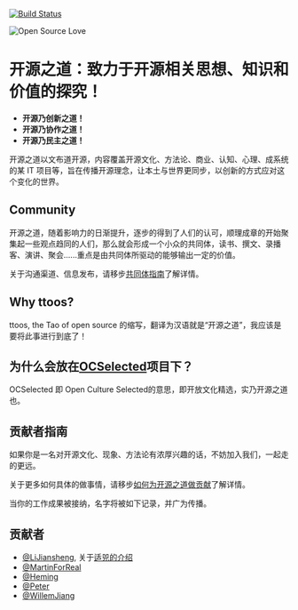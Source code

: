 [![Build Status](https://travis-ci.org/OCselected/ttoos.svg?branch=master)](https://travis-ci.org/OCselected/ttoos)

![Open Source Love](https://badges.frapsoft.com/os/v3/open-source.svg?v=102)

# 开源之道：致力于开源相关思想、知识和价值的探究！

* **开源乃创新之道！**
* **开源乃协作之道！**
* **开源乃民主之道！**

开源之道以文布道开源，内容覆盖开源文化、方法论、商业、认知、心理、成系统的某 IT 项目等，旨在传播开源理念，让本土与世界更同步，以创新的方式应对这个变化的世界。

## Community

开源之道，随着影响力的日渐提升，逐步的得到了人们的认可，顺理成章的开始聚集起一些观点趋同的人们，那么就会形成一个小众的共同体，读书、撰文、录播客、演讲、聚会......重点是由共同体所驱动的能够输出一定的价值。

关于沟通渠道、信息发布，请移步[共同体指南](content/Community/communication.md)了解详情。

## Why ttoos?

ttoos, the Tao of open source 的缩写，翻译为汉语就是“开源之道”，我应该是要将此事进行到底了！


## 为什么会放在[OCSelected](http://www.ocselected.org)项目下？

OCSelected 即 Open Culture Selected的意思，即开放文化精选，实乃开源之道也。

## 贡献者指南

如果你是一名对开源文化、现象、方法论有浓厚兴趣的话，不妨加入我们，一起走的更远。

关于更多如何具体的做事情，请移步[如何为开源之道做贡献](content/Community/CONTRIBUTING.md)了解详情。

当你的工作成果被接纳，名字将被如下记录，并广为传播。

## 贡献者

- [@LiJiansheng](https://github.com/lijiangsheng1), 关于[适兕的介绍](contents/all_about_kuosi.md)
- [@MartinForReal](https://github.com/MartinForReal)
- [@Heming](https://github.com/heming6666)
- [@Peter](https://github.com/chenzhepeter)
- [@WillemJiang](https://github.com/WillemJiang)
